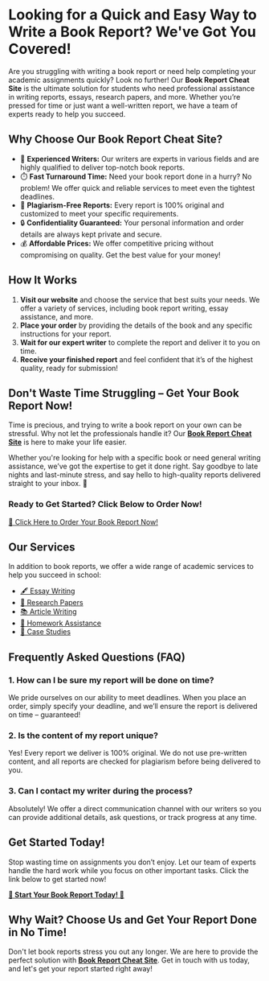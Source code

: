 # Looking for a Quick and Easy Way to Write a Book Report? We've Got You Covered!

Are you struggling with writing a book report or need help completing your academic assignments quickly? Look no further! Our **Book Report Cheat Site** is the ultimate solution for students who need professional assistance in writing reports, essays, research papers, and more. Whether you’re pressed for time or just want a well-written report, we have a team of experts ready to help you succeed.

## Why Choose Our Book Report Cheat Site?

- 💼 **Experienced Writers:** Our writers are experts in various fields and are highly qualified to deliver top-notch book reports.
- ⏱️ **Fast Turnaround Time:** Need your book report done in a hurry? No problem! We offer quick and reliable services to meet even the tightest deadlines.
- 📝 **Plagiarism-Free Reports:** Every report is 100% original and customized to meet your specific requirements.
- 🔒 **Confidentiality Guaranteed:** Your personal information and order details are always kept private and secure.
- 💰 **Affordable Prices:** We offer competitive pricing without compromising on quality. Get the best value for your money!

## How It Works

1. **Visit our website** and choose the service that best suits your needs. We offer a variety of services, including book report writing, essay assistance, and more.
2. **Place your order** by providing the details of the book and any specific instructions for your report.
3. **Wait for our expert writer** to complete the report and deliver it to you on time.
4. **Receive your finished report** and feel confident that it’s of the highest quality, ready for submission!

## Don't Waste Time Struggling – Get Your Book Report Now!

Time is precious, and trying to write a book report on your own can be stressful. Why not let the professionals handle it? Our [**Book Report Cheat Site**](https://tinyurl.com/topessay?keyword=book+report+cheat+site) is here to make your life easier.

Whether you're looking for help with a specific book or need general writing assistance, we’ve got the expertise to get it done right. Say goodbye to late nights and last-minute stress, and say hello to high-quality reports delivered straight to your inbox. 📧

### Ready to Get Started? Click Below to Order Now!

[🔗 Click Here to Order Your Book Report Now!](https://tinyurl.com/topessay?keyword=book+report+cheat+site)

## Our Services

In addition to book reports, we offer a wide range of academic services to help you succeed in school:

- [🖋️ Essay Writing](https://tinyurl.com/topessay?keyword=book+report+cheat+site)
- [🔬 Research Papers](https://tinyurl.com/topessay?keyword=book+report+cheat+site)
- [📚 Article Writing](https://tinyurl.com/topessay?keyword=book+report+cheat+site)
- [🏫 Homework Assistance](https://tinyurl.com/topessay?keyword=book+report+cheat+site)
- [📖 Case Studies](https://tinyurl.com/topessay?keyword=book+report+cheat+site)

## Frequently Asked Questions (FAQ)

### 1. How can I be sure my report will be done on time?

We pride ourselves on our ability to meet deadlines. When you place an order, simply specify your deadline, and we’ll ensure the report is delivered on time – guaranteed!

### 2. Is the content of my report unique?

Yes! Every report we deliver is 100% original. We do not use pre-written content, and all reports are checked for plagiarism before being delivered to you.

### 3. Can I contact my writer during the process?

Absolutely! We offer a direct communication channel with our writers so you can provide additional details, ask questions, or track progress at any time.

## Get Started Today!

Stop wasting time on assignments you don’t enjoy. Let our team of experts handle the hard work while you focus on other important tasks. Click the link below to get started now!

[**🚀 Start Your Book Report Today! 🚀**](https://tinyurl.com/topessay?keyword=book+report+cheat+site)

## Why Wait? Choose Us and Get Your Report Done in No Time!

Don't let book reports stress you out any longer. We are here to provide the perfect solution with [**Book Report Cheat Site**](https://tinyurl.com/topessay?keyword=book+report+cheat+site). Get in touch with us today, and let's get your report started right away!
